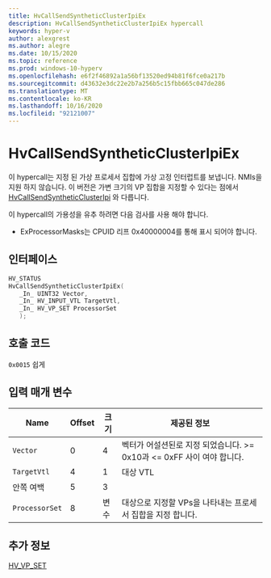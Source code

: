 ```yaml
---
title: HvCallSendSyntheticClusterIpiEx
description: HvCallSendSyntheticClusterIpiEx hypercall
keywords: hyper-v
author: alexgrest
ms.author: alegre
ms.date: 10/15/2020
ms.topic: reference
ms.prod: windows-10-hyperv
ms.openlocfilehash: e6f2f46892a1a56bf13520ed94b81f6fce0a217b
ms.sourcegitcommit: d43632e3dc22e2b7a256b5c15fbb665c047de286
ms.translationtype: MT
ms.contentlocale: ko-KR
ms.lasthandoff: 10/16/2020
ms.locfileid: "92121007"
---
```

# <a name="hvcallsendsyntheticclusteripiex"></a>HvCallSendSyntheticClusterIpiEx

이 hypercall는 지정 된 가상 프로세서 집합에 가상 고정 인터럽트를 보냅니다. NMIs을 지원 하지 않습니다. 이 버전은 가변 크기의 VP 집합을 지정할 수 있다는 점에서 [HvCallSendSyntheticClusterIpi](HvCallSendSyntheticClusterIpi.md) 와 다릅니다.

이 hypercall의 가용성을 유추 하려면 다음 검사를 사용 해야 합니다.

- ExProcessorMasks는 CPUID 리프 0x40000004를 통해 표시 되어야 합니다.

## <a name="interface"></a>인터페이스

 ```c
HV_STATUS
HvCallSendSyntheticClusterIpiEx(
    _In_ UINT32 Vector,
    _In_ HV_INPUT_VTL TargetVtl,
    _In_ HV_VP_SET ProcessorSet
    );
 ```

## <a name="call-code"></a>호출 코드
`0x0015` 쉽게

## <a name="input-parameters"></a>입력 매개 변수

| Name                    | Offset     | 크기     | 제공된 정보                      |
|-------------------------|------------|----------|-------------------------------------------|
| `Vector`                | 0          | 4        | 벡터가 어설션된로 지정 되었습니다. >= 0x10과 <= 0xFF 사이 여야 합니다.  |
| `TargetVtl`             | 4          | 1        | 대상 VTL                                |
| 안쪽 여백                 | 5          | 3        |                                           |
| `ProcessorSet`          | 8          | 변수 | 대상으로 지정할 VPs을 나타내는 프로세서 집합을 지정 합니다.|

## <a name="see-also"></a>추가 정보

[HV_VP_SET](../datatypes/HV_VP_SET.md)
